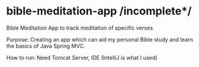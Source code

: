 # bible-meditation-app /****incomplete*****/

Bible Meditation App to track meditation of specific verses

Purpose: Creating an app which can aid my personal Bible study and learn the basics of Java Spring MVC. 

How to run: Need Tomcat Server, IDE (IntelliJ is what I used)
